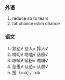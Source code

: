 ### 外语

1. reduce sb to tears
2. fat chance=slim chance

### 语文

1. 怨怼√ 怼人× 㨃人√
2. 唠叨√ 唠嗑√ 话痨√
3. 啰嗦√ 嗦粉× 嗍粉√
4. 怂恿√ 认怂× 认㞞√
5. 挼（ruǎ），rub
